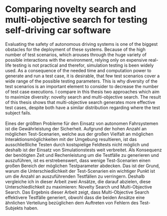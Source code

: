 # Comparing novelty search and multi-objective search for testing self-driving car software

<p>Evaluating the safety of autonomous driving systems is one of the biggest obstacles for the deployment of these systems. Because of the high number of test scenarios, which arouses through the huge variety of possible interactions with the environment, relying only on expensive real-life testing is not practical and therefor, simulation testing is been widely used. As a consequence of the needed time and computation power to generate and run a test case, it is desirable, that few test scenarios cover a wide range of the possible testing parameters. This is why diversity of the test scenarios is an important element to consider to decrease the number of test case executions. I compare in this thesis two approaches which aim to maximize diversity: novelty search and multi-objective search. The result of this thesis shows that  multi-objective search generates more effective test cases, despite both have a similar distribution regarding where the test subject fails.
<br>
<br>
Eines der größten Probleme für den Einsatz von autonomen Fahrsystemen ist die Gewährleistung der Sicherheit. Aufgrund der hohen Anzahl an möglichen Test-Scenarien, welche aus der großen Vielfalt an möglichen Interaktionsmöglichkeiten mit der Umgebung resultieren, ist das ausschließliche Testen durch kostspielige Feldtests nicht möglich und deshalb ist der Einsatz von Simulationstests weit verbreitet. Als Konsequenz der benötigten Zeit und Rechenleistung um die Testfälle zu generieren und auszuführen, ist es erstrebenswert, dass wenige Test-Scenarien einen großen Bereich der möglichen Testparameter abdecken. Das ist der Grund, warum die Unterschiedlichkeit der Test-Scenarien ein wichtiger Punkt ist um die Anzahl an auszuführenden Testfällen zu verringern. Deshalb vergleiche ich in dieser Arbeit zwei Ansätze, die darauf abzielen, diese Unterschiedlichkeit zu maximieren: Novelty Search und Multi-Objective Search. Das Ergebnis dieser Arbeit zeigt, dass Multi-Objective Search effektivere Testfälle generiert, obwohl dass die beiden Ansätze eine ähnlichen Verteilung bezüglichen dem Auftreten von Fehlern des Test-Subjekts haben. <p>
